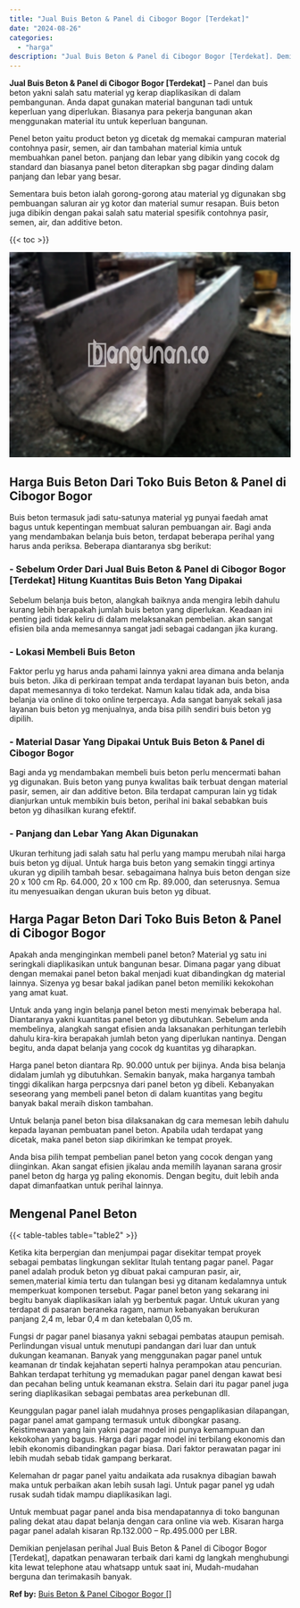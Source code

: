 ```yaml
---
title: "Jual Buis Beton & Panel di Cibogor Bogor [Terdekat]"
date: "2024-08-26"
categories: 
  - "harga"
description: "Jual Buis Beton & Panel di Cibogor Bogor [Terdekat]. Demikian penjelasan perihal Jual Buis Beton & Panel di Cibogor Bogor [Terdekat], dapatkan penawaran te..."
---
```


**Jual Buis Beton & Panel di Cibogor Bogor \[Terdekat\]** – Panel dan buis beton yakni salah satu material yg kerap diaplikasikan di dalam pembangunan. Anda dapat gunakan material bangunan tadi untuk keperluan yang diperlukan. Biasanya para pekerja bangunan akan menggunakan material itu untuk keperluan bangunan.

Penel beton yaitu product beton yg dicetak dg memakai campuran material contohnya pasir, semen, air dan tambahan material kimia untuk membuahkan panel beton. panjang dan lebar yang dibikin yang cocok dg standard dan biasanya panel beton diterapkan sbg pagar dinding dalam panjang dan lebar yang besar.

Sementara buis beton ialah gorong-gorong atau material yg digunakan sbg pembuangan saluran air yg kotor dan material sumur resapan. Buis beton juga dibikin dengan pakai salah satu material spesifik contohnya pasir, semen, air, dan additive beton.

{{< toc >}}

![Jual Buis Beton & Panel di Cibogor Bogor [Terdekat]](/images/jual-panel-buis-beton-murah-34.png)

## Harga Buis Beton Dari Toko Buis Beton & Panel di Cibogor Bogor

Buis beton termasuk jadi satu-satunya material yg punyai faedah amat bagus untuk kepentingan membuat saluran pembuangan air. Bagi anda yang mendambakan belanja buis beton, terdapat beberapa perihal yang harus anda periksa. Beberapa diantaranya sbg berikut:

### \- Sebelum Order Dari Jual Buis Beton & Panel di Cibogor Bogor \[Terdekat\] Hitung Kuantitas Buis Beton Yang Dipakai

Sebelum belanja buis beton, alangkah baiknya anda mengira lebih dahulu kurang lebih berapakah jumlah buis beton yang diperlukan. Keadaan ini penting jadi tidak keliru di dalam melaksanakan pembelian. akan sangat efisien bila anda memesannya sangat jadi sebagai cadangan jika kurang.

### \- Lokasi Membeli Buis Beton

Faktor perlu yg harus anda pahami lainnya yakni area dimana anda belanja buis beton. Jika di perkiraan tempat anda terdapat layanan buis beton, anda dapat memesannya di toko terdekat. Namun kalau tidak ada, anda bisa belanja via online di toko online terpercaya. Ada sangat banyak sekali jasa layanan buis beton yg menjualnya, anda bisa pilih sendiri buis beton yg dipilih.

### \- Material Dasar Yang Dipakai Untuk Buis Beton & Panel di Cibogor Bogor

Bagi anda yg mendambakan membeli buis beton perlu mencermati bahan yg digunakan. Buis beton yang punya kwalitas baik terbuat dengan material pasir, semen, air dan additive beton. Bila terdapat campuran lain yg tidak dianjurkan untuk membikin buis beton, perihal ini bakal sebabkan buis beton yg dihasilkan kurang efektif.

### \- Panjang dan Lebar Yang Akan Digunakan

Ukuran terhitung jadi salah satu hal perlu yang mampu merubah nilai harga buis beton yg dijual. Untuk harga buis beton yang semakin tinggi artinya ukuran yg dipilih tambah besar. sebagaimana halnya buis beton dengan size 20 x 100 cm Rp. 64.000, 20 x 100 cm Rp. 89.000, dan seterusnya. Semua itu menyesuaikan dengan ukuran buis beton yg dibuat.

## Harga Pagar Beton Dari Toko Buis Beton & Panel di Cibogor Bogor

Apakah anda menginginkan membeli panel beton? Material yg satu ini seringkali diaplikasikan untuk bangunan besar. Dimana pagar yang dibuat dengan memakai panel beton bakal menjadi kuat dibandingkan dg material lainnya. Sizenya yg besar bakal jadikan panel beton memiliki kekokohan yang amat kuat.

Untuk anda yang ingin belanja panel beton mesti menyimak beberapa hal. Diantaranya yakni kuantitas panel beton yg dibutuhkan. Sebelum anda membelinya, alangkah sangat efisien anda laksanakan perhitungan terlebih dahulu kira-kira berapakah jumlah beton yang diperlukan nantinya. Dengan begitu, anda dapat belanja yang cocok dg kuantitas yg diharapkan.

Harga panel beton diantara Rp. 90.000 untuk per bijinya. Anda bisa belanja didalam jumlah yg dibutuhkan. Semakin banyak, maka harganya tambah tinggi dikalikan harga perpcsnya dari panel beton yg dibeli. Kebanyakan seseorang yang membeli panel beton di dalam kuantitas yang begitu banyak bakal meraih diskon tambahan.

Untuk belanja panel beton bisa dilaksanakan dg cara memesan lebih dahulu kepada layanan pembuatan panel beton. Apabila udah terdapat yang dicetak, maka panel beton siap dikirimkan ke tempat proyek.

Anda bisa pilih tempat pembelian panel beton yang cocok dengan yang diinginkan. Akan sangat efisien jikalau anda memilih layanan sarana grosir panel beton dg harga yg paling ekonomis. Dengan begitu, duit lebih anda dapat dimanfaatkan untuk perihal lainnya.

## Mengenal Panel Beton

{{< table-tables table="table2" >}}

Ketika kita berpergian dan menjumpai pagar disekitar tempat proyek sebagai pembatas lingkungan seklitar Itulah tentang pagar panel. Pagar panel adalah produk beton yg dibuat pakai campuran pasir, air, semen,material kimia tertu dan tulangan besi yg ditanam kedalamnya untuk memperkuat komponen tersebut. Pagar panel beton yang sekarang ini begitu banyak diaplikasikan ialah yg berbentuk pagar. Untuk ukuran yang terdapat di pasaran beraneka ragam, namun kebanyakan berukuran panjang 2,4 m, lebar 0,4 m dan ketebalan 0,05 m.

Fungsi dr pagar panel biasanya yakni sebagai pembatas ataupun pemisah. Perlindungan visual untuk menutupi pandangan dari luar dan untuk dukungan keamanan. Banyak yang menggunakan pagar panel untuk keamanan dr tindak kejahatan seperti halnya perampokan atau pencurian. Bahkan terdapat terhitung yg memadukan pagar panel dengan kawat besi dan pecahan beling untuk keamanan ekstra. Selain dari itu pagar panel juga sering diaplikasikan sebagai pembatas area perkebunan dll.

Keunggulan pagar panel ialah mudahnya proses pengaplikasian dilapangan, pagar panel amat gampang termasuk untuk dibongkar pasang. Keistimewaan yang lain yakni pagar model ini punya kemampuan dan kekokohan yang bagus. Harga dari pagar model ini terbilang ekonomis dan lebih ekonomis dibandingkan pagar biasa. Dari faktor perawatan pagar ini lebih mudah sebab tidak gampang berkarat.

Kelemahan dr pagar panel yaitu andaikata ada rusaknya dibagian bawah maka untuk perbaikan akan lebih susah lagi. Untuk pagar panel yg udah rusak sudah tidak mampu diaplikasikan lagi.

Untuk membuat pagar panel anda bisa mendapatannya di toko bangunan paling dekat atau dapat belanja dengan cara online via web. Kisaran harga pagar panel adalah kisaran Rp.132.000 – Rp.495.000 per LBR.

Demikian penjelasan perihal Jual Buis Beton & Panel di Cibogor Bogor \[Terdekat\], dapatkan penawaran terbaik dari kami dg langkah menghubungi kita lewat telephone atau whatsapp untuk saat ini, Mudah-mudahan berguna dan terimakasih banyak.

**Ref by:** [Buis Beton & Panel Cibogor Bogor []](https://id.wikipedia.org/wiki/Buis)
